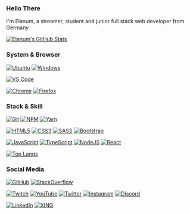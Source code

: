 ### Hello There
I'm Elanum, a streamer, student and junior full stack web developer from Germany

[![Elanum's GitHub Stats](https://github-readme-stats.vercel.app/api?username=elanum&show_icons=true&theme=dark&count_private=true)](https://github.com/Elanum?tab=repositories)

### System & Browser
[![Ubuntu](https://img.shields.io/badge/Ubuntu%2020.04-dd4814?style=flat-square&logo=ubuntu&logoColor=white)](https://releases.ubuntu.com/20.04/)
[![Windows](https://img.shields.io/badge/Windows%2010%20Pro-0078d7?style=flat-square&logo=windows&logoColor=white)](https://www.microsoft.com/de-de/p/windows-10-pro/df77x4d43rkt?activetab=pivot%3aoverviewtab)

[![VS Code](https://img.shields.io/badge/Visual%20Studio%20Code-0078d7?style=flat-square&logo=visual-studio-code&logoColor=white)](https://code.visualstudio.com/)

[![Chrome](https://img.shields.io/badge/Chrome-DB4437?style=flat-square&logo=google-chrome&logoColor=white)](https://www.google.com/intl/de_de/chrome/)
[![Firefox](https://img.shields.io/badge/Firefox-e66000?style=flat-square&logo=firefox&logoColor=white)](https://www.mozilla.org/de/firefox/new/)

### Stack & Skill
[![Git](https://img.shields.io/badge/Git-f14e32?style=flat-square&logo=git&logoColor=white)](https://git-scm.com/)
[![NPM](https://img.shields.io/badge/NPM-cb3837?style=flat-square&logo=npm&logoColor=white)](https://www.npmjs.com/)
[![Yarn](https://img.shields.io/badge/Yarn-007aa2?style=flat-square&logo=yarn&logoColor=white)](https://yarnpkg.com/)

[![HTML5](https://img.shields.io/badge/HTML5-e34f26?style=flat-square&logo=html5&logoColor=white)](https://html.spec.whatwg.org/)
[![CSS3](https://img.shields.io/badge/CSS3-264de4?style=flat-square&logo=css3&logoColor=white)](https://www.w3.org/Style/CSS/)
[![SASS](https://img.shields.io/badge/SCSS-CD6799?style=flat-square&logo=sass&logoColor=white)](https://sass-lang.com/)
[![Bootstrap](https://img.shields.io/badge/Bootstrap-7952b3?style=flat-square&logo=bootstrap&logoColor=white)](https://getbootstrap.com/)

[![JavaScript](https://img.shields.io/badge/JavaScript-f7df1e?style=flat-square&logo=javascript&logoColor=black)](https://www.javascript.com/)
[![TypeScript](https://img.shields.io/badge/TypeScript-3178c6?style=flat-square&logo=typescript&logoColor=white)](https://www.typescriptlang.org/)
[![NodeJS](https://img.shields.io/badge/Node.js-215732?style=flat-square&logo=node.js&logoColor=white)](https://nodejs.org/)
[![React](https://img.shields.io/badge/React-00d8ff?style=flat-square&logo=react&logoColor=white)](https://reactjs.org/)

[![Top Langs](https://github-readme-stats.vercel.app/api/top-langs/?username=elanum&theme=dark&layout=compact)](https://github.com/Elanum?tab=repositories)

### Social Media
[![GitHub](https://img.shields.io/badge/GitHub-333?style=flat-square&logo=github&logoColor=white)](https://github.com/Elanum)
[![StackOverflow](https://img.shields.io/badge/Stack%20Overflow-f48024?style=flat-square&logo=stackoverflow&logoColor=white)](https://stackoverflow.com/users/14838944/elanum)

[![Twitch](https://img.shields.io/badge/Twitch-9146ff?style=flat-square&logo=twitch&logoColor=white)](https://www.twitch.tv/elanum)
[![YouTube](https://img.shields.io/badge/YouTube-ff0000?style=flat-square&logo=youtube&logoColor=white)](https://www.youtube.com/elanum)
[![Twitter](https://img.shields.io/badge/Twitter-1da1f2?style=flat-square&logo=twitter&logoColor=white)](https://twitter.com/elanumofficial)
[![Instagram](https://img.shields.io/badge/Instagram-c13584?style=flat-square&logo=instagram&logoColor=white)](https://instagram.com/elanumofficial)
[![Discord](https://img.shields.io/badge/Discord-7289da?style=flat-square&logo=discord&logoColor=white)](https://discord.gg/YV5pFwk)

[![LinkedIn](https://img.shields.io/badge/LinkedIn-0077b5?style=flat-square&logo=linkedin&logoColor=white)](https://www.linkedin.com/in/manuel-schierenberg-94683619b/)
[![XING](https://img.shields.io/badge/XING-026466?style=flat-square&logo=xing&logoColor=white)](https://www.xing.com/profile/Manuel_Schierenberg)

